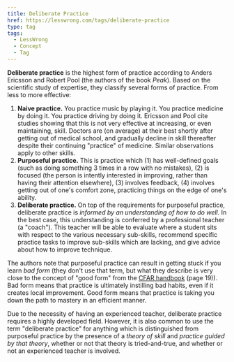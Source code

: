 ```yaml
---
title: Deliberate Practice
href: https://lesswrong.com/tags/deliberate-practice
type: tag
tags:
  - LessWrong
  - Concept
  - Tag
---
```


**Deliberate practice** is the highest form of practice according to Anders Ericsson and Robert Pool (the authors of the book *Peak*). Based on the scientific study of expertise, they classify several forms of practice. From less to more effective:

1.  **Naive practice.** You practice music by playing it. You practice medicine by doing it. You practice driving by doing it. Ericsson and Pool cite studies showing that this is not very effective at increasing, or even maintaining, skill. Doctors are (on average) at their best shortly after getting out of medical school, and gradually decline in skill thereafter despite their continuing "practice" of medicine. Similar observations apply to other skills.
2.  **Purposeful practice.** This is practice which (1) has well-defined goals (such as doing something 3 times in a row with no mistakes), (2) is focused (the person is intently interested in improving, rather than having their attention elsewhere), (3) involves feedback, (4) involves getting out of one's comfort zone, practicing things on the edge of one's ability.
3.  **Deliberate practice.** On top of the requirements for purposeful practice, deliberate practice is *informed by an understanding of how to do well.* In the best case, this understanding is conferred by a professional teacher (a "coach"). This teacher will be able to evaluate where a student sits with respect to the various necessary sub-skills, recommend specific practice tasks to improve sub-skills which are lacking, and give advice about how to improve technique.

The authors note that purposeful practice can result in getting stuck if you learn *bad form* (they don't use that term, but what they describe is very close to the concept of "good form" from the [CFAR handbook](https://www.lesswrong.com/posts/Z9cbwuevS9cqaR96h/cfar-participant-handbook-now-available-to-all) (page 19)). Bad form means that practice is ultimately instilling bad habits, even if it creates local improvement. Good form means that practice is taking you down the path to mastery in an efficient manner.

Due to the necessity of having an experienced teacher, deliberate practice requires a highly developed field. However, it is also common to use the term "deliberate practice" for anything which is distinguished from purposeful practice by the presence of a *theory of skill* and *practice guided by that theory*, whether or not that theory is tried-and-true, and whether or not an experienced teacher is involved.